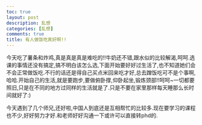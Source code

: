 ```yaml
---
toc: true
layout: post
description: 乱想
categories: [乱想]
comments: true
title: 有人做饭吃真好啊!!
---
```


今天吃了薯条和炸鸡,真是真是真是难吃的!!牛奶还不错,跟水似的比较解渴,呵呵.选课的事情还没有搞定,搞不明白该怎么选,下面开始要好好过生活了,也不知道她们会不会正常做饭吃.不行的话还是得自己买点米回来吃才好,总去蹭饭吃可不是个事啊,哈哈.开始自己的生活,就是要跑步,要做俯卧撑,仰卧起坐,锻炼颈部!!呵呵~一切都要照旧,只是在不同的地方过同样的生活就是了.只是不要在家里那样每天睡那么长时间就好了:)
 
今天遇到了几个师兄,还好啦,中国人到底还是互相帮忙的比较多.现在要学习的课程也不少,好好努力才好.和老师好好沟通一下或许可以直接转phd的.